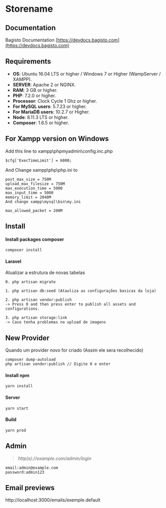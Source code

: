 # Storename

## Documentation

Bagisto Documentation [https://devdocs.bagisto.com](https://devdocs.bagisto.com)

## Requirements

* **OS**: Ubuntu 16.04 LTS or higher / Windows 7 or Higher (WampServer / XAMPP).
* **SERVER**: Apache 2 or NGINX.
* **RAM**: 3 GB or higher.
* **PHP**: 7.2.0 or higher.
* **Processor**: Clock Cycle 1 Ghz or higher.
* **For MySQL users**: 5.7.23 or higher.
* **For MariaDB users**: 10.2.7 or Higher.
* **Node**: 8.11.3 LTS or higher.
* **Composer**: 1.6.5 or higher.

## For Xampp version on Windows

Add this line to xampp\phpmyadmin\config.inc.php

```
$cfg['ExecTimeLimit'] = 6000;
```

And Change xampp\php\php.ini to

```
post_max_size = 750M 
upload_max_filesize = 750M   
max_execution_time = 5000
max_input_time = 5000
memory_limit = 2048M
And change xampp\mysql\bin\my.ini

max_allowed_packet = 200M
```

## Install

#### Install packages composer

```
composer install
```

#### Laravel

Atualizar a estrutura de novas tabelas

~~~
0. php artisan migrate
~~~

~~~
1. php artisan db:seed (Atauliza as configurações basicas da loja)
~~~

~~~
2. php artisan vendor:publish
-> Press 0 and then press enter to publish all assets and configurations.
~~~

~~~
3. php artisan storage:link
-> Caso tenha problemas no upload de imagens
~~~

## New Provider

Quando um provider novo for criado (Assim ele sera recolhecido)

~~~
composer dump-autoload
php artisan vendor:publish // Digite 0 e enter
~~~

#### Install npm

```
yarn install
```

#### Server

```
yarn start
```

#### Build

```
yarn prod
```

## Admin

> *http(s)://example.com/admin/login*

~~~
email:admin@example.com
password:admin123
~~~

## Email previews

http://localhost:3000/emails/exemple.default